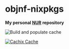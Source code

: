 # objnf-nixpkgs

**My personal [NUR](https://github.com/nix-community/NUR) repository**

![Build and populate cache](https://github.com/objnf-dev/nur-packages/workflows/Build%20and%20populate%20cache/badge.svg)

[![Cachix Cache](https://img.shields.io/badge/cachix-objnf-dev-blue.svg)](https://objnf-dev.cachix.org)


